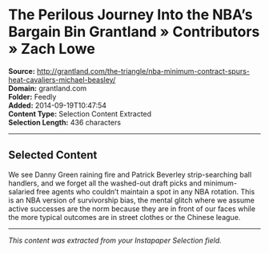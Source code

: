 # The Perilous Journey Into the NBA’s Bargain Bin Grantland » Contributors » Zach Lowe

**Source:** http://grantland.com/the-triangle/nba-minimum-contract-spurs-heat-cavaliers-michael-beasley/  
**Domain:** grantland.com  
**Folder:** Feedly  
**Added:** 2014-09-19T10:47:54  
**Content Type:** Selection Content Extracted  
**Selection Length:** 436 characters  


---

## Selected Content

We see Danny Green raining fire and Patrick Beverley strip-searching ball handlers, and we forget all the washed-out draft picks and minimum-salaried free agents who couldn’t maintain a spot in any NBA rotation. This is an NBA version of survivorship bias, the mental glitch where we assume active successes are the norm because they are in front of our faces while the more typical outcomes are in street clothes or the Chinese league.

---

*This content was extracted from your Instapaper Selection field.*